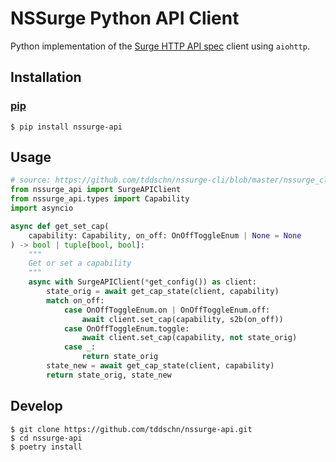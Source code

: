 # NSSurge Python API Client

Python implementation of the [Surge HTTP API spec](https://manual.nssurge.com/others/http-api.html) client using `aiohttp`.

## Installation

### [pip](https://pypi.org/project/nssurge-api/)

```
$ pip install nssurge-api
```

## Usage

```python
# source: https://github.com/tddschn/nssurge-cli/blob/master/nssurge_cli/cap_commands.py
from nssurge_api import SurgeAPIClient
from nssurge_api.types import Capability
import asyncio

async def get_set_cap(
    capability: Capability, on_off: OnOffToggleEnum | None = None
) -> bool | tuple[bool, bool]:
    """
    Get or set a capability
    """
    async with SurgeAPIClient(*get_config()) as client:
        state_orig = await get_cap_state(client, capability)
        match on_off:
            case OnOffToggleEnum.on | OnOffToggleEnum.off:
                await client.set_cap(capability, s2b(on_off))
            case OnOffToggleEnum.toggle:
                await client.set_cap(capability, not state_orig)
            case _:
                return state_orig
        state_new = await get_cap_state(client, capability)
        return state_orig, state_new
```

## Develop

```
$ git clone https://github.com/tddschn/nssurge-api.git
$ cd nssurge-api
$ poetry install
```